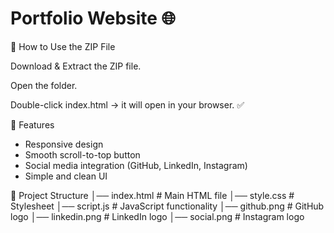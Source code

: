 # Portfolio Website 🌐

📌 How to Use the ZIP File

Download & Extract the ZIP file.

Open the folder.

Double-click index.html → it will open in your browser. ✅

🚀 Features
- Responsive design  
- Smooth scroll-to-top button  
- Social media integration (GitHub, LinkedIn, Instagram)  
- Simple and clean UI  

📂 Project Structure
│── index.html # Main HTML file
│── style.css # Stylesheet
│── script.js # JavaScript functionality
│── github.png # GitHub logo
│── linkedin.png # LinkedIn logo
│── social.png # Instagram logo
